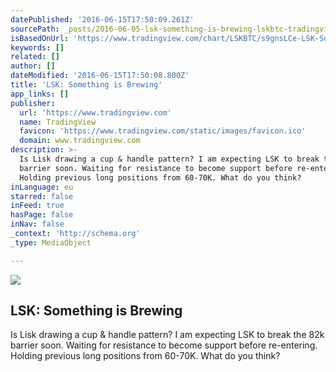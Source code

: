```yaml
---
datePublished: '2016-06-15T17:50:09.261Z'
sourcePath: _posts/2016-06-05-lsk-something-is-brewing-lskbtc-tradingview.md
isBasedOnUrl: 'https://www.tradingview.com/chart/LSKBTC/s9gnsLCe-LSK-Something-is-Brewing/'
keywords: []
related: []
author: []
dateModified: '2016-06-15T17:50:08.800Z'
title: 'LSK: Something is Brewing'
app_links: []
publisher:
  url: 'https://www.tradingview.com'
  name: TradingView
  favicon: 'https://www.tradingview.com/static/images/favicon.ico'
  domain: www.tradingview.com
description: >-
  Is Lisk drawing a cup & handle pattern? I am expecting LSK to break the 82k
  barrier soon. Waiting for resistance to become support before re-entering.
  Holding previous long positions from 60-70K. What do you think?
inLanguage: eu
starred: false
inFeed: true
hasPage: false
inNav: false
_context: 'http://schema.org'
_type: MediaObject

---
```

<article style=""><img src="https://s3-us-west-2.amazonaws.com/the-grid-img/p/40a55c541a4a84d01617b944db1229954957bcc4.png" /><h1>LSK: Something is Brewing</h1><p>Is Lisk drawing a cup &amp; handle pattern? I am expecting LSK to break the 82k barrier soon. Waiting for resistance to become support before re-entering. Holding previous long positions from 60-70K. What do you think?</p></article>
